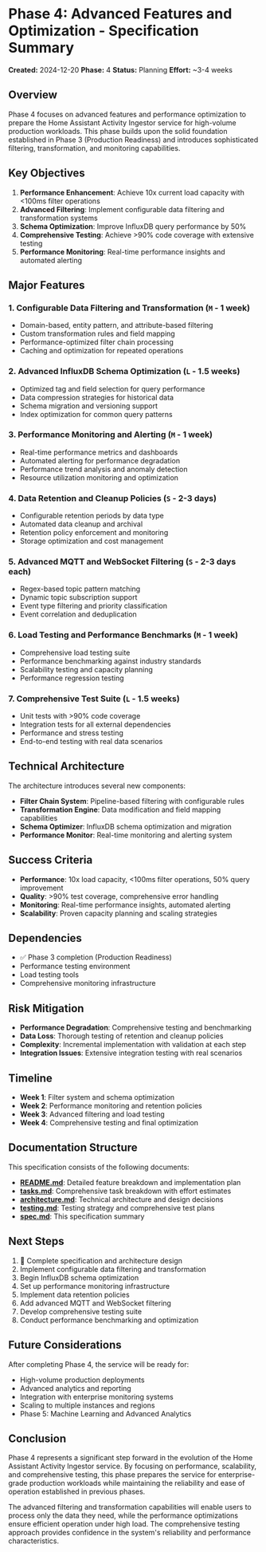 # Phase 4: Advanced Features and Optimization - Specification Summary

**Created:** 2024-12-20
**Phase:** 4
**Status:** Planning
**Effort:** ~3-4 weeks

## Overview

Phase 4 focuses on advanced features and performance optimization to prepare the Home Assistant Activity Ingestor service for high-volume production workloads. This phase builds upon the solid foundation established in Phase 3 (Production Readiness) and introduces sophisticated filtering, transformation, and monitoring capabilities.

## Key Objectives

1. **Performance Enhancement**: Achieve 10x current load capacity with <100ms filter operations
2. **Advanced Filtering**: Implement configurable data filtering and transformation systems
3. **Schema Optimization**: Improve InfluxDB query performance by 50%
4. **Comprehensive Testing**: Achieve >90% code coverage with extensive testing
5. **Performance Monitoring**: Real-time performance insights and automated alerting

## Major Features

### 1. Configurable Data Filtering and Transformation (`M` - 1 week)
- Domain-based, entity pattern, and attribute-based filtering
- Custom transformation rules and field mapping
- Performance-optimized filter chain processing
- Caching and optimization for repeated operations

### 2. Advanced InfluxDB Schema Optimization (`L` - 1.5 weeks)
- Optimized tag and field selection for query performance
- Data compression strategies for historical data
- Schema migration and versioning support
- Index optimization for common query patterns

### 3. Performance Monitoring and Alerting (`M` - 1 week)
- Real-time performance metrics and dashboards
- Automated alerting for performance degradation
- Performance trend analysis and anomaly detection
- Resource utilization monitoring and optimization

### 4. Data Retention and Cleanup Policies (`S` - 2-3 days)
- Configurable retention periods by data type
- Automated data cleanup and archival
- Retention policy enforcement and monitoring
- Storage optimization and cost management

### 5. Advanced MQTT and WebSocket Filtering (`S` - 2-3 days each)
- Regex-based topic pattern matching
- Dynamic topic subscription support
- Event type filtering and priority classification
- Event correlation and deduplication

### 6. Load Testing and Performance Benchmarks (`M` - 1 week)
- Comprehensive load testing suite
- Performance benchmarking against industry standards
- Scalability testing and capacity planning
- Performance regression testing

### 7. Comprehensive Test Suite (`L` - 1.5 weeks)
- Unit tests with >90% code coverage
- Integration tests for all external dependencies
- Performance and stress testing
- End-to-end testing with real data scenarios

## Technical Architecture

The architecture introduces several new components:

- **Filter Chain System**: Pipeline-based filtering with configurable rules
- **Transformation Engine**: Data modification and field mapping capabilities
- **Schema Optimizer**: InfluxDB schema optimization and migration
- **Performance Monitor**: Real-time monitoring and alerting system

## Success Criteria

- **Performance**: 10x load capacity, <100ms filter operations, 50% query improvement
- **Quality**: >90% test coverage, comprehensive error handling
- **Monitoring**: Real-time performance insights, automated alerting
- **Scalability**: Proven capacity planning and scaling strategies

## Dependencies

- ✅ Phase 3 completion (Production Readiness)
- Performance testing environment
- Load testing tools
- Comprehensive monitoring infrastructure

## Risk Mitigation

- **Performance Degradation**: Comprehensive testing and benchmarking
- **Data Loss**: Thorough testing of retention and cleanup policies
- **Complexity**: Incremental implementation with validation at each step
- **Integration Issues**: Extensive integration testing with real scenarios

## Timeline

- **Week 1**: Filter system and schema optimization
- **Week 2**: Performance monitoring and retention policies
- **Week 3**: Advanced filtering and load testing
- **Week 4**: Comprehensive testing and final optimization

## Documentation Structure

This specification consists of the following documents:

- **[README.md](README.md)**: Detailed feature breakdown and implementation plan
- **[tasks.md](tasks.md)**: Comprehensive task breakdown with effort estimates
- **[architecture.md](architecture.md)**: Technical architecture and design decisions
- **[testing.md](testing.md)**: Testing strategy and comprehensive test plans
- **[spec.md](spec.md)**: This specification summary

## Next Steps

1. 🔄 Complete specification and architecture design
2. Implement configurable data filtering and transformation
3. Begin InfluxDB schema optimization
4. Set up performance monitoring infrastructure
5. Implement data retention policies
6. Add advanced MQTT and WebSocket filtering
7. Develop comprehensive testing suite
8. Conduct performance benchmarking and optimization

## Future Considerations

After completing Phase 4, the service will be ready for:
- High-volume production deployments
- Advanced analytics and reporting
- Integration with enterprise monitoring systems
- Scaling to multiple instances and regions
- Phase 5: Machine Learning and Advanced Analytics

## Conclusion

Phase 4 represents a significant step forward in the evolution of the Home Assistant Activity Ingestor service. By focusing on performance, scalability, and comprehensive testing, this phase prepares the service for enterprise-grade production workloads while maintaining the reliability and ease of operation established in previous phases.

The advanced filtering and transformation capabilities will enable users to process only the data they need, while the performance optimizations ensure efficient operation under high load. The comprehensive testing approach provides confidence in the system's reliability and performance characteristics.
